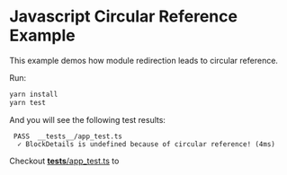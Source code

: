 Javascript Circular Reference Example
===

This example demos how module redirection leads to circular reference.

Run:
```bash
yarn install
yarn test
```
And you will see the following test results:
```text
 PASS  __tests__/app_test.ts
  ✓ BlockDetails is undefined because of circular reference! (4ms)
```

Checkout [__tests__/app_test.ts](__tests_/app_test.ts) to 